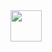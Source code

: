 <img src="https://github.com/user-attachments/assets/5ca8836a-9c9d-48e3-89d0-233ee79c38f3" width="50" />
